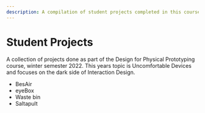 ```yaml
---
description: A compilation of student projects completed in this course.
---
```


# Student Projects

A collection of projects done as part of the Design for Physical Prototyping course, winter semester 2022. This years topic is Uncomfortable Devices and focuses on the dark side of Interaction Design.

* BesAir
* eyeBox
* Waste bin
* Saltapult
